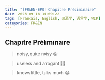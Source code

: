 ```yaml
---
title: "[FR&EN-EP0] Chapitre Préliminaire"
date: 2025-09-16 16:09:22
tags: [Français, English, 词源学, 语言学, WIP]
categories: FR&EN
---
```


## Chapitre Préliminaire

> noisy, quite noisy 😡

> useless and arrogant 😮‍💨

> knows little, talks much 😂

